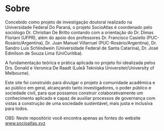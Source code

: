 # Sobre 


Concebido como projeto de investigação doutoral realizado na Universidade Federal Do Paraná, o projeto SocioAtlas é coordenado pelo sociólogo Dr. Christian De Britto contando com a orientação do Dr. Dimas Floriani (UFPR), além do apoio dos professores Dr. Francisco Casiello (PUC-Rosário/Argentina), Dr. Juan Manuel Villarruel (PUC-Rosário/Argentina), Dr. Sandro Luis Schlindwein (Universidade Federal de Santa Catarina), Dr. José Edmilson de Souza Lima (UniCuritiba). 

A fundamentação teórica e prática aplicada no projeto foi idealizada pelos Drs. Donald e Veronica De Raadt (Luleå Tekniska Universitet/University of Melbourne). 

Este site foi construído para divulgar o projeto à comunidade acadêmica e ao público em geral, alcançando tanto investigadores, o poder público e sociedade civil, para que possamos construir colaborativamente um conhecimento aplicado e capaz de auxiliar processos de governança com vistas à construção de uma sociedade sustentável, mais justa e inclusiva para todos.

OBS: Neste repositório você encontra apenas as fontes do website www.socioatlas.xyz

